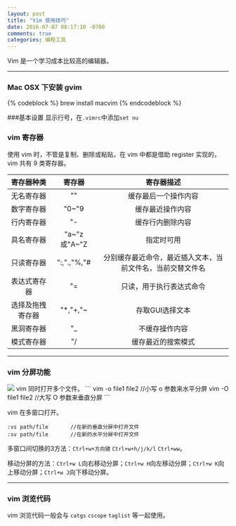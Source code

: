 ```yaml
---
layout: post
title: "Vim 使用技巧"
date: 2016-07-07 08:17:10 -0700
comments: true
categories: 编程工具
---
```


Vim 是一个学习成本比较高的编辑器。
<!--more-->

---
### Mac OSX 下安装 gvim
{% codeblock %}
brew install macvim
{% endcodeblock %}

###基本设置
显示行号，在`.vimrc`中添加`set nu`

### vim 寄存器

使用 vim 时，不管是复制、删除或粘贴，在 vim 中都是借助 register 实现的，vim 共有 9 类寄存器。


寄存器种类         |  寄存器  |寄存器描述             
:----------------:|:--------:|:---------------------:
无名寄存器         |  ""           |缓存最后一个操作内容   
数字寄存器         |  "0~"9        |缓存最近操作内容       
行内寄存器         |  "-           |缓存行内删除内容
具名寄存器         |  "a~"z或"A~"Z | 指定时可用
只读寄存器         |  ":,".,"%,"#  |分别缓存最近命令，最近插入文本，当前文件名，当前交替文件名
表达式寄存器       |  "=           |只读，用于执行表达式命令
选择及拖拽寄存器    |  "*,"+,"~  |存取GUI选择文本
黑洞寄存器         |  "_        | 不缓存操作内容
模式寄存器         |  "/        |缓存最近的搜索模式


---
### vim 分屏功能
<image src="/images/vim_split_screen.png">
vim 同时打开多个文件。
```
vim -o file1 file2 		//小写 o 参数来水平分屏
vim -O file1 file2 		//大写 O 参数来垂直分屏
```

vim 在多窗口打开。
```
:vs path/file		//在新的垂直分屏中打开文件
:sv path/file       //在新的水平分屏中打开文件
```

多窗口间切换的3方法：`Ctrl+w+方向键` `Ctrl+w+h/j/k/l` `Ctrl+ww`。

移动分屏的方法：`Ctrl+w L`向右移动分屏；`Ctrl+w H`向左移动分屏；`Ctrl+w K`向上移动分屏；`Ctrl+w J`向下移动分屏。

---
### vim 浏览代码
vim 浏览代码一般会与 `catgs` `cscope` `taglist` 等一起使用。 

